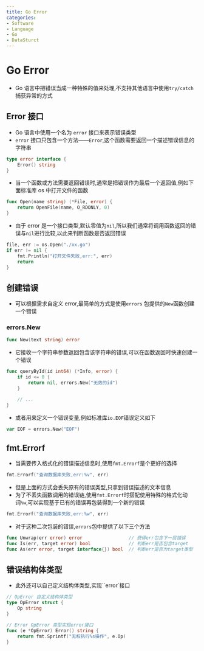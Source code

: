 ```yaml
---
title: Go Error
categories:
- Software
- Language
- Go
- DataSturct
---
```

# Go Error

- Go 语言中把错误当成一种特殊的值来处理,不支持其他语言中使用`try/catch`捕获异常的方式

## Error 接口

- Go 语言中使用一个名为 `error` 接口来表示错误类型
- `error` 接口只包含一个方法——`Error`,这个函数需要返回一个描述错误信息的字符串

```go
type error interface {
    Error() string
}
```

- 当一个函数或方法需要返回错误时,通常是把错误作为最后一个返回值,例如下面标准库 os 中打开文件的函数

```go
func Open(name string) (*File, error) {
	return OpenFile(name, O_RDONLY, 0)
}
```

- 由于 error 是一个接口类型,默认零值为`nil`,所以我们通常将调用函数返回的错误与`nil`进行比较,以此来判断函数是否返回错误

```go
file, err := os.Open("./xx.go")
if err != nil {
	fmt.Println("打开文件失败,err:", err)
	return
}
```

## 创建错误

- 可以根据需求自定义 error,最简单的方式是使用`errors` 包提供的`New`函数创建一个错误

### errors.New

```go
func New(text string) error
```

- 它接收一个字符串参数返回包含该字符串的错误,可以在函数返回时快速创建一个错误

```go
func queryById(id int64) (*Info, error) {
	if id <= 0 {
		return nil, errors.New("无效的id")
	}

	// ...
}
```

- 或者用来定义一个错误变量,例如标准库`io.EOF`错误定义如下

```go
var EOF = errors.New("EOF")
```

## fmt.Errorf

- 当需要传入格式化的错误描述信息时,使用`fmt.Errorf`是个更好的选择

```go
fmt.Errorf("查询数据库失败,err:%v", err)
```

- 但是上面的方式会丢失原有的错误类型,只拿到错误描述的文本信息
- 为了不丢失函数调用的错误链,使用`fmt.Errorf`时搭配使用特殊的格式化动词`%w`,可以实现基于已有的错误再包装得到一个新的错误

```go
fmt.Errorf("查询数据库失败,err:%w", err)
```

- 对于这种二次包装的错误,`errors`包中提供了以下三个方法

```go
func Unwrap(err error) error                 // 获得err包含下一层错误
func Is(err, target error) bool              // 判断err是否包含target
func As(err error, target interface{}) bool  // 判断err是否为target类型
```

## 错误结构体类型

- 此外还可以自己定义结构体类型,实现``error`接口

```go
// OpError 自定义结构体类型
type OpError struct {
	Op string
}

// Error OpError 类型实现error接口
func (e *OpError) Error() string {
	return fmt.Sprintf("无权执行%s操作", e.Op)
}
```